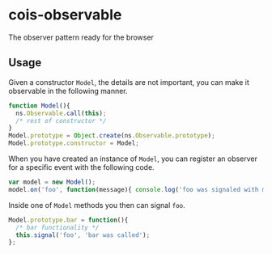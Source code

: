 cois-observable
===========

The observer pattern ready for the browser

Usage
-----

Given a constructor `Model`, the details are not important, you can make it observable in the following manner.

```js
function Model(){
  ns.Observable.call(this);
  /* rest of constructor */
}
Model.prototype = Object.create(ns.Observable.prototype);
Model.prototype.constructor = Model;
```

When you have created an instance of `Model`, you can register an observer for a specific event with the following code.

```js
var model = new Model();
model.on('foo', function(message){ console.log('foo was signaled with message:' + message); });
```

Inside one of `Model` methods you then can signal `foo`.

```js
Model.prototype.bar = function(){
  /* bar functionality */
  this.signal('foo', 'bar was called');
};
```
